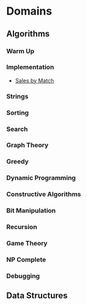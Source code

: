 # Domains

## Algorithms

### Warm Up

### Implementation

* [Sales by Match](src/domains/algorithms/implementation/sales-by-match)

### Strings

### Sorting

### Search

### Graph Theory

### Greedy

### Dynamic Programming

### Constructive Algorithms

### Bit Manipulation

### Recursion

### Game Theory

### NP Complete

### Debugging

## Data Structures